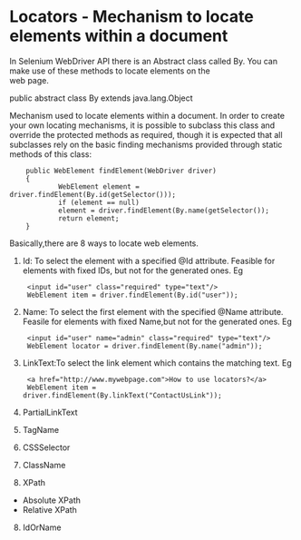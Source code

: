 # Locators - Mechanism to locate elements within a document

In Selenium WebDriver API there is an Abstract class called By. You can make use of these methods to locate elements on the  
web page. 

public abstract class By
extends java.lang.Object

Mechanism used to locate elements within a document. In order to create your own locating mechanisms, it is possible to 
subclass this class and override the protected methods as required, though it is expected that all subclasses rely on the basic 
finding mechanisms provided through static methods of this class: 

        public WebElement findElement(WebDriver driver) 
        { 
                WebElement element = driver.findElement(By.id(getSelector())); 
                if (element == null) 
                element = driver.findElement(By.name(getSelector()); 
                return element; 
        }

Basically,there are 8 ways to locate web elements. 

1) Id: To select the element with a specified @Id attribute. Feasible for elements with fixed IDs, but not for the generated ones. 
Eg

        <input id="user" class="required" type="text"/>
        WebElement item = driver.findElement(By.id("user"));

2) Name: To select the first element with the specified @Name attribute. Feasile for elements with fixed Name,but not for the generated
ones. 
Eg

        <input id="user" name="admin" class="required" type="text"/>
        WebElement locator = driver.findElement(By.name("admin"));

3) LinkText:To select the link element which contains the matching text. 
Eg

        <a href="http://www.mywebpage.com">How to use locators?</a>
        WebElement item = driver.findElement(By.linkText("ContactUsLink"));

4) PartialLinkText
5) TagName
6) CSSSelector
7) ClassName
7) XPath 
  - Absolute XPath
  - Relative XPath
8) IdOrName




                      
     
      
     
